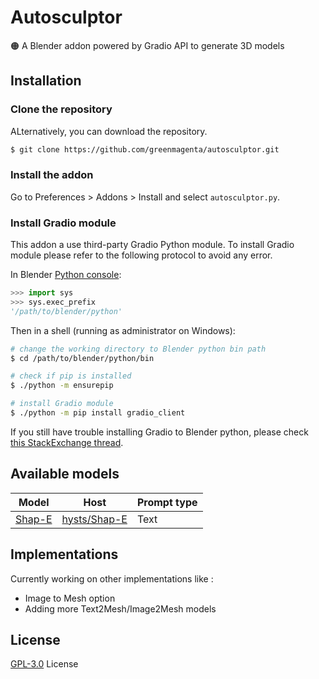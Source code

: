 # Autosculptor
🟠 A Blender addon powered by Gradio API to generate 3D models

## Installation

### Clone the repository

ALternatively, you can download the repository.

```bash
$ git clone https://github.com/greenmagenta/autosculptor.git
```

### Install the addon

Go to Preferences > Addons > Install and select `autosculptor.py`.

### Install Gradio module

This addon a use third-party Gradio Python module. To install Gradio module please refer to the following protocol to avoid any error.

In Blender [Python console](https://docs.blender.org/manual/en/latest/editors/python_console.html):
```py
>>> import sys
>>> sys.exec_prefix
'/path/to/blender/python'
```
Then in a shell (running as administrator on Windows):
```bash
# change the working directory to Blender python bin path
$ cd /path/to/blender/python/bin

# check if pip is installed
$ ./python -m ensurepip

# install Gradio module
$ ./python -m pip install gradio_client
```
If you still have trouble installing Gradio to Blender python, please check [this StackExchange thread](https://blender.stackexchange.com/questions/5287/using-3rd-party-python-modules).

## Available models

| Model | Host | Prompt type |
|---|---|---|
| [Shap-E](https://github.com/openai/shap-e) | [hysts/Shap-E](https://huggingface.co/spaces/hysts/Shap-E) | Text |

## Implementations

Currently working on other implementations like :
- Image to Mesh option
- Adding more Text2Mesh/Image2Mesh models

## License

[GPL-3.0](https://github.com/greenmagenta/autosculptor/LICENSE/) License
